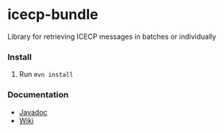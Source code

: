 # icecp-bundle

Library for retrieving ICECP messages in batches or individually

### Install

 1. Run `mvn install`

### Documentation

 - [Javadoc](https://github.intel.com/pages/iSPA/icecp-bundle/)
 - [Wiki](https://github.intel.com/iSPA/icecp-bundle/wiki)


